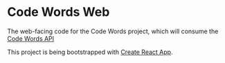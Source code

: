 # Code Words Web

The web-facing code for the Code Words project, which will consume the [Code Words API]

This project is being bootstrapped with [Create React App].

[Code Words API]: https://github.com/bensaufley/code-words-api
[Create React App]: https://github.com/facebookincubator/create-react-app
